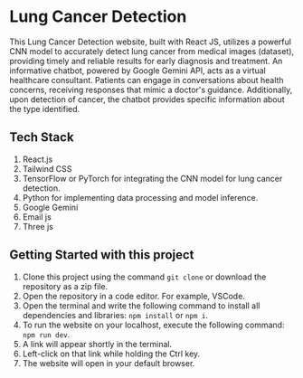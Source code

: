 # Lung Cancer Detection

This Lung Cancer Detection website, built with React JS, utilizes a powerful CNN model to accurately detect lung cancer from medical images (dataset), providing timely and reliable results for early diagnosis and treatment.
An informative chatbot, powered by Google Gemini API, acts as a virtual healthcare consultant. Patients can engage in conversations about health concerns, receiving responses that mimic a doctor's guidance. Additionally, upon detection of cancer, the chatbot provides specific information about the type identified.

## Tech Stack

1. React.js
2. Tailwind CSS
3. TensorFlow or PyTorch for integrating the CNN model for lung cancer detection.
4. Python for implementing data processing and model inference.
5. Google Gemini
6. Email js
7. Three js

## Getting Started with this project

1. Clone this project using the command `git clone` or download the repository as a zip file.
2. Open the repository in a code editor. For example, VSCode.
3. Open the terminal and write the following command to install all dependencies and libraries: `npm install` or `npm i`.
4. To run the website on your localhost, execute the following command: `npm run dev`.
5. A link will appear shortly in the terminal.
6. Left-click on that link while holding the Ctrl key.
7. The website will open in your default browser.
